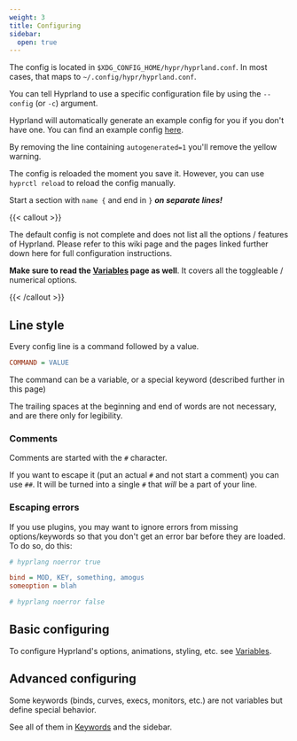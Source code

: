 ```yaml
---
weight: 3
title: Configuring
sidebar:
  open: true
---
```


The config is located in `$XDG_CONFIG_HOME/hypr/hyprland.conf`. In most cases,
that maps to `~/.config/hypr/hyprland.conf`.

You can tell Hyprland to use a specific configuration file by using the
`--config` (or `-c`) argument.

Hyprland will automatically generate an example config for you if you don't have
one. You can find an example config
[here](https://github.com/hyprwm/Hyprland/blob/main/example/hyprland.conf).

By removing the line containing `autogenerated=1` you'll remove the yellow
warning.

The config is reloaded the moment you save it. However, you can use
`hyprctl reload` to reload the config manually.

Start a section with `name {` and end in `}` **_on separate lines!_**

{{< callout >}}

The default config is not complete and does not list all the options / features
of Hyprland. Please refer to this wiki page and the pages linked further down
here for full configuration instructions.

**Make sure to read the [Variables](./Variables) page as well**. It covers all
the toggleable / numerical options.

{{< /callout >}}

## Line style

Every config line is a command followed by a value.

```ini
COMMAND = VALUE
```

The command can be a variable, or a special keyword (described further in this
page)

The trailing spaces at the beginning and end of words are not necessary, and are
there only for legibility.

### Comments

Comments are started with the `#` character.

If you want to escape it (put an actual `#` and not start a comment) you can use
`##`. It will be turned into a single `#` that _will_ be a part of your line.

### Escaping errors

If you use plugins, you may want to ignore errors from missing options/keywords
so that you don't get an error bar before they are loaded. To do so, do this:

```ini
# hyprlang noerror true

bind = MOD, KEY, something, amogus
someoption = blah

# hyprlang noerror false
```

## Basic configuring

To configure Hyprland's options, animations, styling, etc. see
[Variables](./Variables).

## Advanced configuring

Some keywords (binds, curves, execs, monitors, etc.) are not variables but
define special behavior.

See all of them in [Keywords](./Keywords) and the sidebar.
